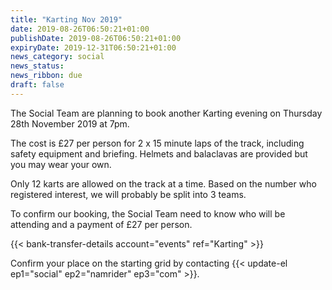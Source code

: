 ```yaml
---
title: "Karting Nov 2019"
date: 2019-08-26T06:50:21+01:00
publishDate: 2019-08-26T06:50:21+01:00
expiryDate: 2019-12-31T06:50:21+01:00
news_category: social
news_status: 
news_ribbon: due
draft: false
---
```


The Social Team are planning to book another Karting evening on Thursday 28th November 2019 at 7pm.

The cost is £27 per person for 2 x 15 minute laps of the track, including safety equipment and briefing. Helmets and balaclavas are provided but you may wear your own.

Only 12 karts are allowed on the track at a time. Based on the number who registered interest, we will probably be split into 3 teams.

To confirm our booking, the Social Team need to know who will be attending and a payment of £27 per person.

{{< bank-transfer-details account="events" ref="Karting" >}}

Confirm your place on the starting grid by contacting {{< update-el ep1="social" ep2="namrider" ep3="com" >}}.